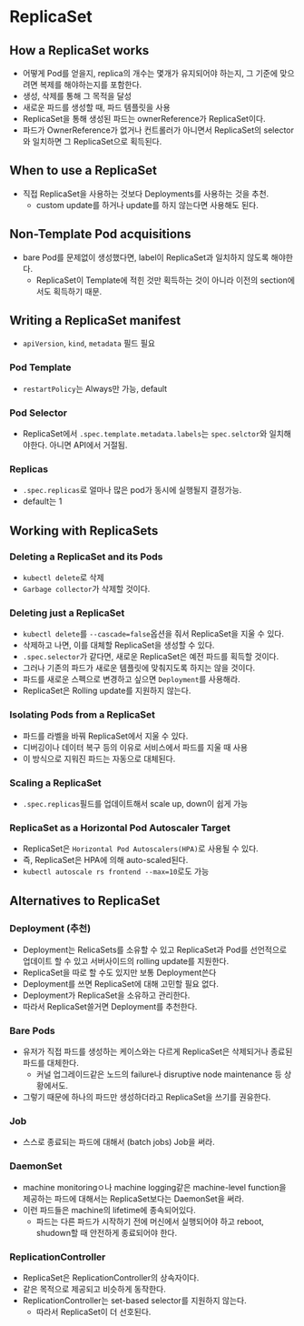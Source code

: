 # ReplicaSet



## How a ReplicaSet works

* 어떻게 Pod를 얻을지, replica의 개수는 몇개가 유지되어야 하는지, 그 기준에 맞으려면 복제를 해야하는지를 포함한다.
* 생성, 삭제를 통해 그 목적을 달성
* 새로운 파드를 생성할 때, 파드 템플릿을 사용
* ReplicaSet을 통해 생성된 파드는 ownerReference가 ReplicaSet이다.
* 파드가 OwnerReference가 없거나 컨트롤러가 아니면서 ReplicaSet의 selector와 일치하면 그 ReplicaSet으로 획득된다.

## When to use a ReplicaSet

* 직접 ReplicaSet을 사용하는 것보다 Deployments를 사용하는 것을 추천.
  * custom update를 하거나 update를 하지 않는다면 사용해도 된다.

## Non-Template Pod acquisitions

* bare Pod를 문제없이 생성했다면, label이 ReplicaSet과 일치하지 않도록 해야한다.
  * ReplicaSet이 Template에 적힌 것만 획득하는 것이 아니라 이전의 section에서도 획득하기 때문.

## Writing a ReplicaSet manifest

* `apiVersion`, `kind`, `metadata` 필드 필요

### Pod Template

* `restartPolicy`는 Always만 가능, default

### Pod Selector

* ReplicaSet에서 `.spec.template.metadata.labels`는  `spec.selctor`와 일치해야한다. 아니면 API에서 거절됨.

### Replicas

* `.spec.replicas`로 얼마나 많은 pod가 동시에 실행될지 결정가능.
* default는 1

## Working with ReplicaSets

### Deleting a ReplicaSet and its Pods

* `kubectl delete`로 삭제
* `Garbage collector`가 삭제할 것이다.

### Deleting just a ReplicaSet

* `kubectl delete`를 `--cascade=false`옵션을 줘서 ReplicaSet을 지울 수 있다.
* 삭제하고 나면, 이를 대체할 ReplicaSet을 생성할 수 있다.
* `.spec.selector`가 같다면, 새로운 ReplicaSet은 예전 파드를 획득할 것이다.
* 그러나 기존의 파드가 새로운 템플릿에 맞춰지도록 하지는 않을 것이다.
* 파드를 새로운 스펙으로 변경하고 싶으면 `Deployment`를 사용해라.
* ReplicaSet은 Rolling update를 지원하지 않는다.

### Isolating Pods from a ReplicaSet

* 파드를 라벨을 바꿔 ReplicaSet에서 지울 수 있다.
* 디버깅이나 데이터 복구 등의 이유로 서비스에서 파드를 지울 때 사용
* 이 방식으로 지워진 파드는 자동으로 대체된다.

### Scaling a ReplicaSet

* `.spec.replicas`필드를 업데이트해서 scale up, down이 쉽게 가능

### ReplicaSet as a Horizontal Pod Autoscaler Target

* ReplicaSet은 `Horizontal Pod Autoscalers(HPA)`로 사용될 수 있다.
* 즉, ReplicaSet은 HPA에 의해 auto-scaled된다.
* `kubectl autoscale rs frontend --max=10`로도 가능

## Alternatives to ReplicaSet

### Deployment (추천)

* Deployment는 RelicaSets를 소유할 수 있고 ReplicaSet과 Pod를 선언적으로 업데이트 할 수 있고 서버사이드의 rolling update를 지원한다.
* ReplicaSet을 따로 할 수도 있지만 보통 Deployment쓴다
* Deployment를 쓰면 ReplicaSet에 대해 고민할 필요 없다.
* Deployment가 ReplicaSet을 소유하고 관리한다.
* 따라서 ReplicaSet쓸거면 Deployment를 추천한다.

### Bare Pods

* 유저가 직접 파드를 생성하는 케이스와는 다르게 ReplicaSet은 삭제되거나 종료된 파드를 대체한다.
  * 커널 업그레이드같은 노드의 failure나 disruptive node maintenance 등 상황에서도.
* 그렇기 때문에 하나의 파드만 생성하더라고 ReplicaSet을 쓰기를 권유한다.

### Job

* 스스로 종료되는 파드에 대해서 (batch jobs) Job을 써라.

### DaemonSet

* machine monitoringㅇ나 machine logging같은 machine-level function을 제공하는 파드에 대해서는 ReplicaSet보다는 DaemonSet을 써라.
* 이런 파드들은 machine의 lifetime에 종속되어있다.
  * 파드는 다른 파드가 시작하기 전에 머신에서 실행되어야 하고 reboot, shudown할 때 안전하게 종료되어야 한다.

### ReplicationController

* ReplicaSet은 ReplicationController의 상속자이다.
* 같은 목적으로 제공되고 비슷하게 동작한다.
* ReplicationController는 set-based selector를 지원하지 않는다.
  * 따라서 ReplicaSet이 더 선호된다.

